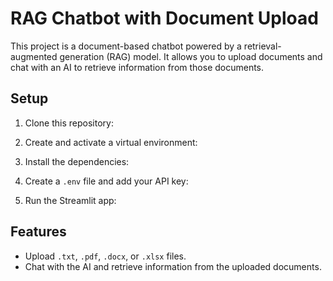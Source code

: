 # RAG Chatbot with Document Upload

This project is a document-based chatbot powered by a retrieval-augmented generation (RAG) model. It allows you to upload documents and chat with an AI to retrieve information from those documents.

## Setup

1. Clone this repository:

2. Create and activate a virtual environment:

3. Install the dependencies:

4. Create a `.env` file and add your API key:

5. Run the Streamlit app:

## Features

- Upload `.txt`, `.pdf`, `.docx`, or `.xlsx` files.
- Chat with the AI and retrieve information from the uploaded documents.
